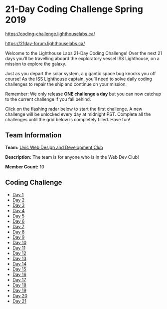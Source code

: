 # 21-Day Coding Challenge Spring 2019

https://coding-challenge.lighthouselabs.ca/

https://21day-forum.lighthouselabs.ca/

Welcome to the Lighthouse Labs 21-Day Coding Challenge! Over the next 21 days you’ll be travelling aboard the exploratory vessel ISS Lighthouse, on a mission to explore the galaxy.

Just as you depart the solar system, a gigantic space bug knocks you off course! As the ISS Lighthouse captain, you’ll need to solve daily coding challenges to repair the ship and continue on your mission.

Remember: We only release **ONE challenge a day** but you can now catchup to the current challenge if you fall behind.

Click on the flashing radar below to start the first challenge. A new challenge will be unlocked every day at midnight PST. Complete all the challenges until the grid below is completely filled. Have fun!

## Team Information

**Team:** [Uvic Web Design and Development Club](https://coding-challenge.lighthouselabs.ca/teams/join/uvic-web-design-and-development-club)

**Description:** The team is for anyone who is in the Web Dev Club!

**Member Count:** 10

## Coding Challenge

* [Day 1](./solutions/day-1.js)
* [Day 2](./solutions/day-2.js)
* [Day 3](./solutions/day-3.js)
* [Day 4](./solutions/day-4.js)
* [Day 5](./solutions/day-5.js)
* [Day 6](./solutions/day-6.js)
* [Day 7](./solutions/day-7.js)
* [Day 8](./solutions/day-8.js)
* [Day 9](./solutions/day-9.js)
* [Day 10](./solutions/day-10.js)
* [Day 11](./solutions/day-11.js)
* [Day 12](./solutions/day-12.js)
* [Day 13](./solutions/day-13.js)
* [Day 14](./solutions/day-14.js)
* [Day 15](./solutions/day-15.js)
* [Day 16](./solutions/day-16.js)
* [Day 17](./solutions/day-17.js)
* [Day 18](./solutions/day-18.js)
* [Day 19](./solutions/day-19.js)
* [Day 20](./solutions/day-20.js)
* [Day 21](./solutions/day-21.js)
